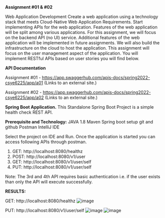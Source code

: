**Assignment #01 & #02**

Web Application Development
Create a web application using a technology stack that meets Cloud-Native Web Application Requirements. Start implementing APIs for the web application. Features of the web application will be split among various applications. For this assignment, we will focus on the backend API (no UI) service. Additional features of the web application will be implemented in future assignments. We will also build the infrastructure on the cloud to host the application. This assignment will focus on the user management aspect of the application. You will implement RESTful APIs based on user stories you will find below.

**API Documentation**

Assignment #01 - https://app.swaggerhub.com/apis-docs/spring2022-csye6225/app/a01 (Links to an external site.) 

Assignment #02 - https://app.swaggerhub.com/apis-docs/spring2022-csye6225/app/a02 (Links to an external site.) 


**Spring Boot Application.**
This Standalone Spring Boot Project is a simple health check REST API.


**Prerequisite and Technology:**
JAVA 1.8
Maven
Spring boot setup
git and github
Postman
IntelliJ IDE


Select the project on IDE and Run.
Once the application is started you can access following APIs through postman.
1. GET: http://localhost:8080/healthz
2. POST: http://localhost:8080/v1/user
3. GET: http://localhost:8080/v1/user/self
4. PUT: http://localhost:8080/v1/user/self

Note: The 3rd and 4th API requires basic authentication i.e. if the user exists than only the API will execute successfully.


**RESULTS:**

GET: http://localhost:8080/healthz
![image](https://user-images.githubusercontent.com/91218162/153302872-76c4b408-bbf7-40de-b33b-d3c51ea3540b.png)

PUT: http://localhost:8080/v1/user/self
![image](https://user-images.githubusercontent.com/91218162/154213163-465076ad-72a1-4811-98eb-19ef625fc541.png)
![image](https://user-images.githubusercontent.com/91218162/154214901-5fc51f15-ce81-4753-b7c3-08fb252be51d.png)




